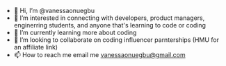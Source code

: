 - 👋 Hi, I’m @vanessaonuegbu
- 👀 I’m interested in connecting with developers, product managers, enginerring students, and anyone that's learning to code or coding
- 🌱 I’m currently learning more about coding
- 💞️ I’m looking to collaborate on coding influencer parnterships (HMU for an affiliate link)
- 📫 How to reach me email me vanessaonuegbu@gmail.com

<!---
vanessaonuegbu/vanessaonuegbu is a ✨ special ✨ repository because its `README.md` (this file) appears on your GitHub profile.
You can click the Preview link to take a look at your changes.
--->
